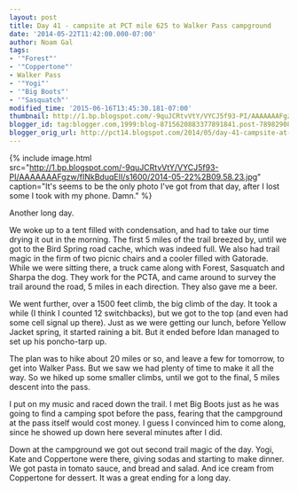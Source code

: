 ```yaml
---
layout: post
title: Day 41 - campsite at PCT mile 625 to Walker Pass campground
date: '2014-05-22T11:42:00.000-07:00'
author: Noam Gal
tags:
- '"Forest"'
- '"Coppertone"'
- Walker Pass
- '"Yogi"'
- '"Big Boots"'
- '"Sasquatch"'
modified_time: '2015-06-16T13:45:30.181-07:00'
thumbnail: http://1.bp.blogspot.com/-9quJCRtvVtY/VYCJ5f93-PI/AAAAAAAFgzw/fINkBduqEII/s72-c/2014-05-22%2B09.58.23.jpg
blogger_id: tag:blogger.com,1999:blog-8715620883377891841.post-7898290823498275421
blogger_orig_url: http://pct14.blogspot.com/2014/05/day-41-campsite-at-pct-mile-625-to.html
---
```


{% include image.html src="http://1.bp.blogspot.com/-9quJCRtvVtY/VYCJ5f93-PI/AAAAAAAFgzw/fINkBduqEII/s1600/2014-05-22%2B09.58.23.jpg" caption="It's seems to be the only photo I've got from that day, after I lost some I took with my phone. Damn." %}

Another long day.

We woke up to a tent filled with condensation, and had to take our time drying it out in the morning. The first 5 miles of the trail breezed by, until we got to the Bird Spring road cache, which was indeed full. We also had trail magic in the firm of two picnic chairs and a cooler filled with Gatorade. While we were sitting there, a truck came along with Forest, Sasquatch and Sharpa the dog. They work for the PCTA, and came around to survey the trail around the road, 5 miles in each direction. They also gave me a beer.

We went further, over a 1500 feet climb, the big climb of the day. It took a while (I think I counted 12 switchbacks), but we got to the top (and even had some cell signal up there). Just as we were getting our lunch, before Yellow Jacket spring, it started raining a bit. But it ended before Idan managed to set up his poncho-tarp up.

The plan was to hike about 20 miles or so, and leave a few for tomorrow, to get into Walker Pass. But we saw we had plenty of time to make it all the way. So we hiked up some smaller climbs, until we got to the final, 5 miles descent into the pass.

I put on my music and raced down the trail. I met Big Boots just as he was going to find a camping spot before the pass, fearing that the campground at the pass itself would cost money. I guess I convinced him to come along, since he showed up down here several minutes after I did.

Down at the campground we got out second trail magic of the day. Yogi, Kate and Coppertone were there, giving sodas and starting to make dinner. We got pasta in tomato sauce, and bread and salad. And ice cream from Coppertone for dessert. It was a great ending for a long day.
